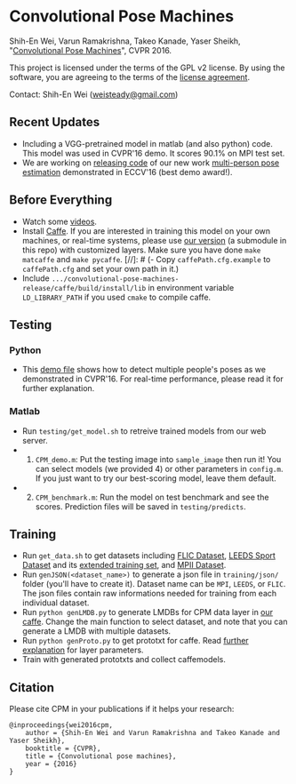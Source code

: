 # Convolutional Pose Machines
Shih-En Wei, Varun Ramakrishna, Takeo Kanade, Yaser Sheikh, "[Convolutional Pose Machines](http://arxiv.org/abs/1602.00134)", CVPR 2016.

This project is licensed under the terms of the GPL v2 license. By using the software, you are agreeing to the terms of the [license agreement](https://github.com/shihenw/convolutional-pose-machines-release/blob/master/LICENSE.md).

Contact: Shih-En Wei (weisteady@gmail.com)

## Recent Updates
- Including a VGG-pretrained model in matlab (and also python) code. This model was used in CVPR'16 demo. It scores 90.1% on MPI test set.
- We are working on [releasing code](https://github.com/ZheC/Multi-Person-Pose-Estimation/) of our new work [multi-person pose estimation](https://arxiv.org/abs/1611.08050) demonstrated in ECCV'16 (best demo award!).

## Before Everything
- Watch some [videos](https://www.youtube.com/playlist?list=PLNh5A7HtLRcpsMfvyG0DED-Dr4zW5Lpcg).
- Install [Caffe](http://caffe.berkeleyvision.org/). If you are interested in training this model on your own machines, or real-time systems, please use [our version](https://github.com/shihenw/caffe) (a submodule in this repo) with customized layers. Make sure you have done `make matcaffe` and `make pycaffe`.
[//]: # (- Copy `caffePath.cfg.example` to `caffePath.cfg` and set your own path in it.)
- Include `.../convolutional-pose-machines-release/caffe/build/install/lib` in environment variable `LD_LIBRARY_PATH` if you used `cmake` to compile caffe.

## Testing

### Python
- This [demo file](https://github.com/shihenw/convolutional-pose-machines-release/blob/master/testing/python/demo.ipynb) shows how to detect multiple people's poses as we demonstrated in CVPR'16. For real-time performance, please read it for further explanation.

### Matlab
- Run `testing/get_model.sh` to retreive trained models from our web server.
- 1. `CPM_demo.m`: Put the testing image into `sample_image` then run it! You can select models (we provided 4) or other parameters in `config.m`. If you just want to try our best-scoring model, leave them default.
- 2. `CPM_benchmark.m`: Run the model on test benchmark and see the scores. Prediction files will be saved in `testing/predicts`.


## Training
- Run `get_data.sh` to get datasets including [FLIC Dataset](http://vision.grasp.upenn.edu/cgi-bin/index.php?n=VideoLearning.FLIC), [LEEDS Sport Dataset](http://www.comp.leeds.ac.uk/mat4saj/lsp.html) and its [extended training set](http://www.comp.leeds.ac.uk/mat4saj/lspet.html), and [MPII Dataset](http://human-pose.mpi-inf.mpg.de/).
- Run `genJSON(<dataset_name>)` to generate a json file in `training/json/` folder (you'll have to create it). Dataset name can be `MPI`, `LEEDS`, or `FLIC`. The json files contain raw informations needed for training from each individual dataset.
- Run `python genLMDB.py` to generate LMDBs for CPM data layer in [our caffe](https://github.com/shihenw/caffe). Change the main function to select dataset, and note that you can generate a LMDB with multiple datasets.
- Run `python genProto.py` to get prototxt for caffe. Read [further explanation](https://github.com/shihenw/caffe) for layer parameters.
- Train with generated prototxts and collect caffemodels.

## Citation
Please cite CPM in your publications if it helps your research:

    @inproceedings{wei2016cpm,
        author = {Shih-En Wei and Varun Ramakrishna and Takeo Kanade and Yaser Sheikh},
        booktitle = {CVPR},
        title = {Convolutional pose machines},
        year = {2016}
    }
